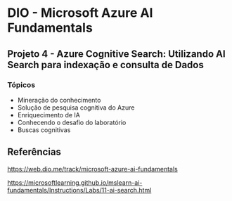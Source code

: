 # DIO - Microsoft Azure AI Fundamentals

## Projeto 4 - Azure Cognitive Search: Utilizando AI Search para indexação e consulta de Dados


### Tópicos
- Mineração do conhecimento
- Solução de pesquisa cognitiva do Azure
- Enriquecimento de IA
- Conhecendo o desafio do laboratório
- Buscas cognitivas


## Referências
https://web.dio.me/track/microsoft-azure-ai-fundamentals 

https://microsoftlearning.github.io/mslearn-ai-fundamentals/Instructions/Labs/11-ai-search.html